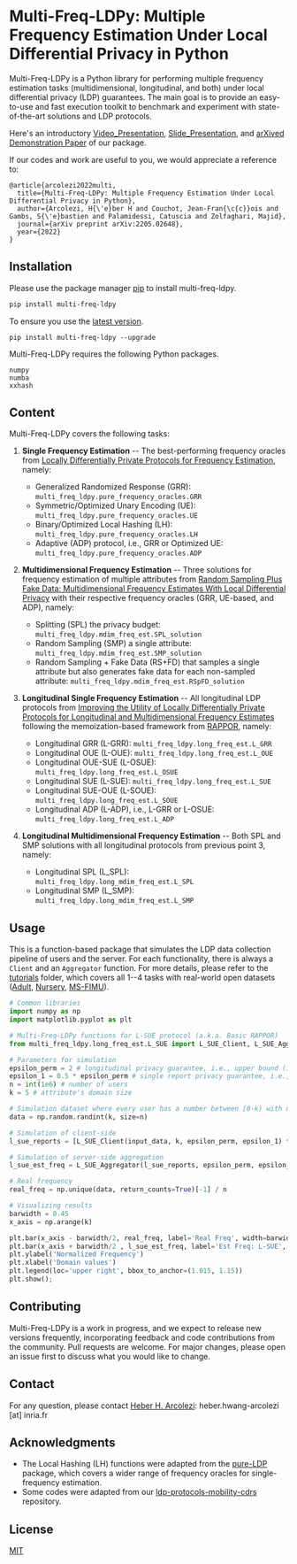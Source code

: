 # Multi-Freq-LDPy: Multiple Frequency Estimation Under Local Differential Privacy in Python

Multi-Freq-LDPy is a Python library for performing multiple frequency estimation tasks (multidimensional, longitudinal, and both) under local differential privacy (LDP) guarantees. The main goal is to provide an easy-to-use and fast execution toolkit to benchmark and experiment with state-of-the-art solutions and LDP protocols.

Here's an introductory [Video_Presentation](https://screencast-o-matic.com/watch/c3hhQYVYNDi), [Slide_Presentation](http://hharcolezi.github.io/files/2022_Multi_Freq_LDPy_Presentation.pdf), and [arXived Demonstration Paper](https://arxiv.org/abs/2205.02648) of our package.

If our codes and work are useful to you, we would appreciate a reference to:

```
@article{arcolezi2022multi,
  title={Multi-Freq-LDPy: Multiple Frequency Estimation Under Local Differential Privacy in Python},
  author={Arcolezi, H{\'e}ber H and Couchot, Jean-Fran{\c{c}}ois and Gambs, S{\'e}bastien and Palamidessi, Catuscia and Zolfaghari, Majid},
  journal={arXiv preprint arXiv:2205.02648},
  year={2022}
}
```

## Installation

Please use the package manager [pip](https://pip.pypa.io/en/stable/) to install multi-freq-ldpy.

```bash
pip install multi-freq-ldpy
```

To ensure you use the [latest version](https://pypi.org/project/multi-freq-ldpy/).

```
pip install multi-freq-ldpy --upgrade
```

Multi-Freq-LDPy requires the following Python packages.

```
numpy
numba
xxhash
```

## Content
Multi-Freq-LDPy covers the following tasks: 

1. **Single Frequency Estimation** -- The best-performing frequency oracles from [Locally Differentially Private Protocols for Frequency Estimation](https://www.usenix.org/conference/usenixsecurity17/technical-sessions/presentation/wang-tianhao), namely:
   * Generalized Randomized Response (GRR): ```multi_freq_ldpy.pure_frequency_oracles.GRR```
   * Symmetric/Optimized Unary Encoding (UE): ```multi_freq_ldpy.pure_frequency_oracles.UE```
   * Binary/Optimized Local Hashing (LH): ```multi_freq_ldpy.pure_frequency_oracles.LH```
   * Adaptive (ADP) protocol, i.e., GRR or Optimized UE: ```multi_freq_ldpy.pure_frequency_oracles.ADP```

2. **Multidimensional Frequency Estimation** -- Three solutions for frequency estimation of multiple attributes from [Random Sampling Plus Fake Data: Multidimensional Frequency Estimates With Local Differential Privacy](https://arxiv.org/abs/2109.07269) with their respective frequency oracles (GRR, UE-based, and ADP), namely:
   * Splitting (SPL) the privacy budget: ```multi_freq_ldpy.mdim_freq_est.SPL_solution```
   * Random Sampling (SMP) a single attribute: ```multi_freq_ldpy.mdim_freq_est.SMP_solution```
   * Random Sampling + Fake Data (RS+FD) that samples a single attribute but also generates fake data for each non-sampled attribute: ```multi_freq_ldpy.mdim_freq_est.RSpFD_solution```

3. **Longitudinal Single Frequency Estimation** -- All longitudinal LDP protocols from [Improving the Utility of Locally Differentially Private Protocols for Longitudinal and Multidimensional Frequency Estimates](https://arxiv.org/abs/2111.04636) following the memoization-based framework from [RAPPOR](https://dl.acm.org/doi/10.1145/2660267.2660348), namely:
   * Longitudinal GRR (L-GRR): ```multi_freq_ldpy.long_freq_est.L_GRR```
   * Longitudinal OUE (L-OUE): ```multi_freq_ldpy.long_freq_est.L_OUE```
   * Longitudinal OUE-SUE (L-OSUE): ```multi_freq_ldpy.long_freq_est.L_OSUE```
   * Longitudinal SUE (L-SUE): ```multi_freq_ldpy.long_freq_est.L_SUE```
   * Longitudinal SUE-OUE (L-SOUE): ```multi_freq_ldpy.long_freq_est.L_SOUE```
   * Longitudinal ADP (L-ADP), i.e., L-GRR or L-OSUE: ```multi_freq_ldpy.long_freq_est.L_ADP```

4. **Longitudinal Multidimensional Frequency Estimation** -- Both SPL and SMP solutions with all longitudinal protocols from previous point 3, namely:
   * Longitudinal SPL (L_SPL): ```multi_freq_ldpy.long_mdim_freq_est.L_SPL```
   * Longitudinal SMP (L_SMP): ```multi_freq_ldpy.long_mdim_freq_est.L_SMP```

## Usage
This is a function-based package that simulates the LDP data collection pipeline of users and the server. For each functionality, there is always a ```Client``` and an ```Aggregator``` function. For more details, please refer to the [tutorials](https://github.com/hharcolezi/multi-freq-ldpy/tree/main/tutorials) folder, which covers all 1--4 tasks with real-world open datasets ([Adult](https://archive.ics.uci.edu/ml/datasets/adult), [Nursery](https://archive.ics.uci.edu/ml/datasets/nursery), [MS-FIMU](https://github.com/hharcolezi/OpenMSFIMU)).

```python
# Common libraries
import numpy as np
import matplotlib.pyplot as plt

# Multi-Freq-LDPy functions for L-SUE protocol (a.k.a. Basic RAPPOR)
from multi_freq_ldpy.long_freq_est.L_SUE import L_SUE_Client, L_SUE_Aggregator

# Parameters for simulation
epsilon_perm = 2 # longitudinal privacy guarantee, i.e., upper bound (infinity reports)
epsilon_1 = 0.5 * epsilon_perm # single report privacy guarantee, i.e., lower bound
n = int(1e6) # number of users
k = 5 # attribute's domain size

# Simulation dataset where every user has a number between [0-k) with n users
data = np.random.randint(k, size=n)

# Simulation of client-side
l_sue_reports = [L_SUE_Client(input_data, k, epsilon_perm, epsilon_1) for input_data in data]

# Simulation of server-side aggregation
l_sue_est_freq = L_SUE_Aggregator(l_sue_reports, epsilon_perm, epsilon_1)

# Real frequency 
real_freq = np.unique(data, return_counts=True)[-1] / n

# Visualizing results
barwidth = 0.45
x_axis = np.arange(k)

plt.bar(x_axis - barwidth/2, real_freq, label='Real Freq', width=barwidth)
plt.bar(x_axis + barwidth/2 , l_sue_est_freq, label='Est Freq: L-SUE', width=barwidth)
plt.ylabel('Normalized Frequency')
plt.xlabel('Domain values')
plt.legend(loc='upper right', bbox_to_anchor=(1.015, 1.15))
plt.show();
```

## Contributing
Multi-Freq-LDPy is a work in progress, and we expect to release new versions frequently, incorporating feedback and code contributions from the community. Pull requests are welcome. For major changes, please open an issue first to discuss what you would like to change.

## Contact
For any question, please contact [Heber H. Arcolezi](https://hharcolezi.github.io/): heber.hwang-arcolezi [at] inria.fr

## Acknowledgments
   * The Local Hashing (LH) functions were adapted from the [pure-LDP](https://github.com/Samuel-Maddock/pure-LDP) package, which covers a wider range of frequency oracles for single-frequency estimation.
   * Some codes were adapted from our [ldp-protocols-mobility-cdrs](https://github.com/hharcolezi/ldp-protocols-mobility-cdrs) repository. 

## License
[MIT](https://github.com/hharcolezi/multi-freq-ldpy/blob/main/LICENSE)